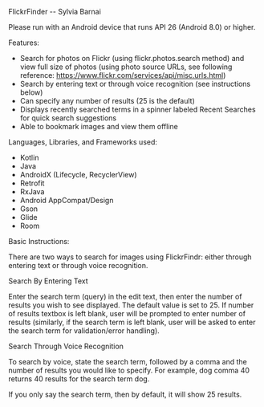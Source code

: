 FlickrFinder -- Sylvia Barnai

Please run with an Android device that runs API 26 (Android 8.0) or higher.

Features:
- Search for photos on Flickr (using flickr.photos.search method) and view full size of photos (using photo source URLs, see following reference: https://www.flickr.com/services/api/misc.urls.html)
- Search by entering text or through voice recognition (see instructions below)
- Can specify any number of results (25 is the default)
- Displays recently searched terms in a spinner labeled Recent Searches for quick search suggestions
- Able to bookmark images and view them offline

Languages, Libraries, and Frameworks used:

- Kotlin
- Java
- AndroidX (Lifecycle, RecyclerView)
- Retrofit
- RxJava
- Android AppCompat/Design
- Gson
- Glide
- Room


Basic Instructions:

There are two ways to search for images using FlickrFindr: either through entering text or through voice recognition.

Search By Entering Text

Enter the search term (query) in the edit text, then enter the number of results you wish to see displayed. The default value is set to 25. 
If number of results textbox is left blank, user will be prompted to enter number of results (similarly, if the search term is left blank, user will be asked to enter the search term for validation/error handling).

Search Through Voice Recognition

To search by voice, state the search term, followed by a comma and the number of results you would like to specify. 
For example, dog comma 40 returns 40 results for the search term dog.

If you only say the search term, then by default, it will show 25 results.


